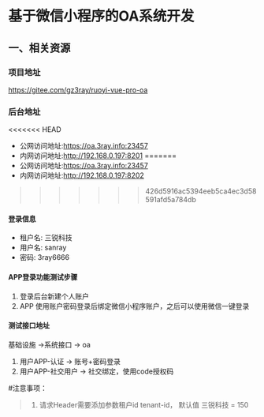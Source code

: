 # 基于微信小程序的OA系统开发
## 一、相关资源
### 项目地址
https://gitee.com/gz3ray/ruoyi-vue-pro-oa
### 后台地址
<<<<<<< HEAD
 * 公网访问地址:https://oa.3ray.info:23457
 * 内网访问地址:http://192.168.0.197:8201
=======
* 公网访问地址:https://oa.3ray.info:23457
* 内网访问地址:http://192.168.0.197:8202
>>>>>>> 426d5916ac5394eeb5ca4ec3d58591afd5a784db
#### 登录信息
* 租户名: 三锐科技
* 用户名: sanray
* 密码: 3ray6666

#### APP登录功能测试步骤
1. 登录后台新建个人账户
2. APP 使用账户密码登录后绑定微信小程序账户，之后可以使用微信一键登录

#### 测试接口地址
基础设施 ->系统接口 -> oa
1. 用户APP-认证 -> 账号+密码登录 
2. 用户APP-社交用户 -> 社交绑定，使用code授权码 


#注意事项：
> 1. 请求Header需要添加参数租户id tenant-id， 默认值 三锐科技 = 150

